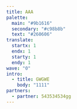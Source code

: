 ```yaml
---
title: AAA
palette:
  main: "#9b1616"
  secondary: "#c98b8b"
  text: "#260606"
translate:
  startx: 1
  endx: 1
  starty: 1
  endy: 1
wave: "0"
intro:
  - title: GWGWE
    body: "1111"
partners:
  - partner: 543534534gg
---
```

